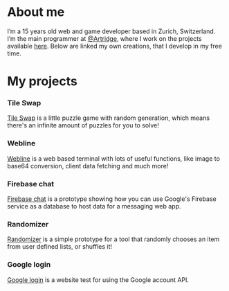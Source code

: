 # About me
I’m a 15 years old web and game developer based in Zurich, Switzerland. I’m the main programmer at [@Artridge](https://twitter.com/ArtridgeGames), where I work on the projects available [here](https://artridge.itch.io).
Below are linked my own creations, that I develop in my free time.

# My projects
### Tile Swap
[Tile Swap](/tile-swap) is a little puzzle game with random generation, which means there's an infinite amount of puzzles for you to solve!

### Webline
[Webline](/webline) is a web based terminal with lots of useful functions, like image to base64 conversion, client data fetching and much more!

### Firebase chat
[Firebase chat](/firebase-chat) is a prototype showing how you can use Google's Firebase service as a database to host data for a messaging web app.

### Randomizer
[Randomizer](/randomizer) is a simple prototype for a tool that randomly chooses an item from user defined lists, or shuffles it!

### Google login
[Google login](/Google-Login) is a website test for using the Google account API.
